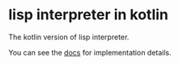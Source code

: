 # lisp interpreter in kotlin

The kotlin version of lisp interpreter.

You can see the [docs](docs/) for implementation details.